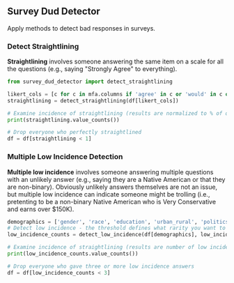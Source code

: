 ## Survey Dud Detector

Apply methods to detect bad responses in surveys.


### Detect Straightlining

**Straightlining** involves someone answering the same item on a scale for all the questions (e.g., saying "Strongly Agree" to everything).

```Python
from survey_dud_detector import detect_straightlining

likert_cols = [c for c in mfa.columns if 'agree' in c or 'would' in c or 'favorable' in c]
straightlining = detect_straightlining(df[likert_cols])

# Examine incidence of straightlining (results are normalized to % of questions examined)
print(straightlining.value_counts())

# Drop everyone who perfectly straightlined
df = df[straightlining < 1]
```


### Multiple Low Incidence Detection

**Multiple low incidence** involves someone answering multiple questions with an unlikely answer (e.g., saying they are a Native American or that they are non-binary). Obviously unlikely answers themselves are not an issue, but multiple low incidence can indicate someone might be trolling (i.e., pretenting to be a non-binary Native American who is Very Conservative and earns over $150K).

```Python
demographics = ['gender', 'race', 'education', 'urban_rural', 'politics', 'income', 'age', 'vote2016']
# Detect low incidence - the threshold defines what rarity you want to count as "low incidence" (0.04 means anything with 4% or less occurance will be defined as "low incidence")
low_incidence_counts = detect_low_incidence(df[demographics], low_incidence_threshold=0.04)

# Examine incidence of straightlining (results are number of low incidence answers)
print(low_incidence_counts.value_counts())

# Drop everyone who gave three or more low incidence answers
df = df[low_incidence_counts < 3]
```

